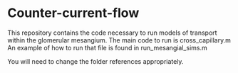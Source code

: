 # Counter-current-flow
This repository contains the code necessary to run models of transport within the glomerular mesangium.
The main code to run is cross_capillary.m
An example of how to run that file is found in run_mesangial_sims.m

You will need to change the folder references appropriately.
